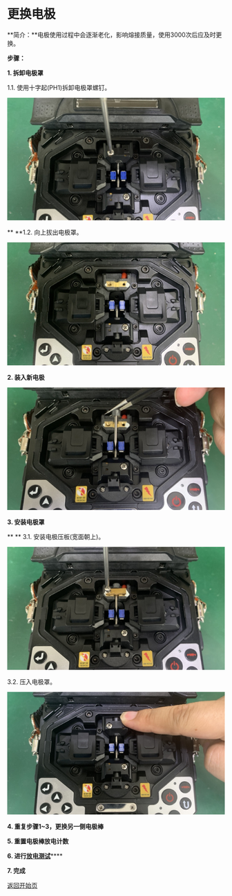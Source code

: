 # 更换电极

**简介：**电极使用过程中会逐渐老化，影响熔接质量，使用3000次后应及时更换。

**步骤：**

**1. 拆卸电极罩**

   1.1. 使用十字起(PH1)拆卸电极罩螺钉。

![](../.gitbook/assets/remove-electrode-shell-screw-640-360.png)

**   **1.2. 向上拔出电极罩。

![](../.gitbook/assets/pullup-electrode-shell-640-360.png)

**2. 装入新电极**

![](../.gitbook/assets/put-in-a-new-electrode-640-360.png)

**3. 安装电极罩**

** **  3.1. 安装电极压板(宽面朝上)。

![](../.gitbook/assets/install-electrode-plate-640-360.png)

   3.2. 压入电极罩。

![](../.gitbook/assets/press-in-electrode-shell-640-360.png)

**4. 重复步骤1\~3，更换另一侧电极棒**

**5. 重置电极棒放电计数**

**6. 进行**[**放电测试**](fang-dian-ce-shi.md)****

**7. 完成**



[返回开始页](../)

